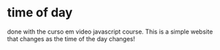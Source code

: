 # time of day
 done with the curso em video javascript course. This is a simple website that changes as the time of the day changes!
